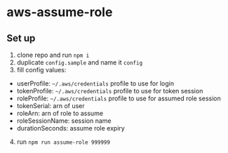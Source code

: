 # aws-assume-role

## Set up
1. clone repo and run `npm i`
2. duplicate `config.sample` and name it `config`
3. fill config values:
  - userProfile: `~/.aws/credentials` profile to use for login
  - tokenProfile: `~/.aws/credentials` profile to use for token session
  - roleProfile: `~/.aws/credentials` profile to use for assumed role session
  - tokenSerial: arn of user
  - roleArn: arn of role to assume
  - roleSessionName: session name
  - durationSeconds: assume role expiry
4. run `npm run assume-role 999999`

